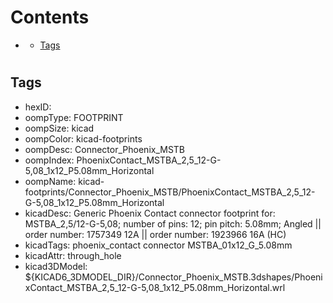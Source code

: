 



Contents
========

* [](#)
	* [Tags](#tags)

# 

## Tags

- hexID: 
- oompType: FOOTPRINT
- oompSize: kicad
- oompColor: kicad-footprints
- oompDesc: Connector_Phoenix_MSTB
- oompIndex: PhoenixContact_MSTBA_2,5_12-G-5,08_1x12_P5.08mm_Horizontal
- oompName: kicad-footprints/Connector_Phoenix_MSTB/PhoenixContact_MSTBA_2,5_12-G-5,08_1x12_P5.08mm_Horizontal
- kicadDesc: Generic Phoenix Contact connector footprint for: MSTBA_2,5/12-G-5,08; number of pins: 12; pin pitch: 5.08mm; Angled || order number: 1757349 12A || order number: 1923966 16A (HC)
- kicadTags: phoenix_contact connector MSTBA_01x12_G_5.08mm
- kicadAttr: through_hole
- kicad3DModel: ${KICAD6_3DMODEL_DIR}/Connector_Phoenix_MSTB.3dshapes/PhoenixContact_MSTBA_2,5_12-G-5,08_1x12_P5.08mm_Horizontal.wrl
